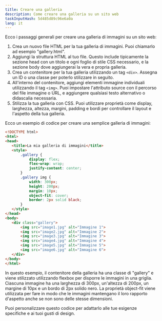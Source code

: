 ```yaml
---
title: Creare una galleria
description: Come creare una galleria su un sito web
taskInputHash: 5d485d89c96e6a0a
lang: it
---
```

Ecco i passaggi generali per creare una galleria di immagini su un sito web:
1. Crea un nuovo file HTML per la tua galleria di immagini. Puoi chiamarlo ad esempio "gallery.html".
2. Aggiungi la struttura HTML al tuo file. Questo include tipicamente la sezione head con un titolo e ogni foglio di stile CSS necessario, e la sezione body dove aggiungerai la vera e propria galleria.
3. Crea un contenitore per la tua galleria utilizzando un tag `<div>`. Assegna un ID o una classe per poterlo stilizzare in seguito.
4. All'interno del contenitore, aggiungi elementi immagine individuali utilizzando il tag `<img>`. Puoi impostare l'attributo source con il percorso del file immagine o URL, e aggiungere qualsiasi testo alternativo o didascalia necessaria.
5. Stilizza la tua galleria con CSS. Puoi utilizzare proprietà come display, larghezza, altezza, margini, padding e bordi per controllare il layout e l'aspetto della tua galleria.

Ecco un esempio di codice per creare una semplice galleria di immagini:

 ```html
<!DOCTYPE html>
<html>
<head>
	<title>La mia galleria di immagini</title>
	<style>
		.gallery {
			display: flex;
			flex-wrap: wrap;
			justify-content: center;
		}
		.gallery img {
			width: 300px;
			height: 200px;
			margin: 10px;
			object-fit: cover;
			border: 2px solid black;
		}
	</style>
</head>
<body>
	<div class="gallery">
		<img src="image1.jpg" alt="Immagine 1">
		<img src="image2.jpg" alt="Immagine 2">
		<img src="image3.jpg" alt="Immagine 3">
		<img src="image4.jpg" alt="Immagine 4">
		<img src="image5.jpg" alt="Immagine 5">
		<img src="image6.jpg" alt="Immagine 6">
	</div>
</body>
</html>
 ```

In questo esempio, il contenitore della galleria ha una classe di "gallery" e viene stilizzato utilizzando flexbox per disporre le immagini in una griglia. Ciascuna immagine ha una larghezza di 300px, un'altezza di 200px, un margine di 10px e un bordo di 2px solido nero. La proprietà object-fit viene utilizzata per fare in modo che le immagini mantengano il loro rapporto d'aspetto anche se non sono delle stesse dimensioni.

Puoi personalizzare questo codice per adattarlo alle tue esigenze specifiche e ai tuoi gusti di design.
